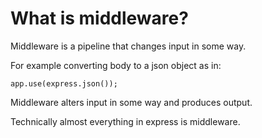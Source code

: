 # What is middleware?

Middleware is a pipeline that changes input in some way.

For example converting body to a json object as in:

`app.use(express.json());`

Middleware alters input in some way and produces output.

Technically almost everything in express is middleware.
